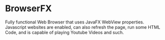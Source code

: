 # BrowserFX

Fully functional Web Browser that uses JavaFX WebView properties.
Javascript websites are enabled, can also refresh the page, run some HTML Code,
and is capable of playing Youtube Videos and such.
